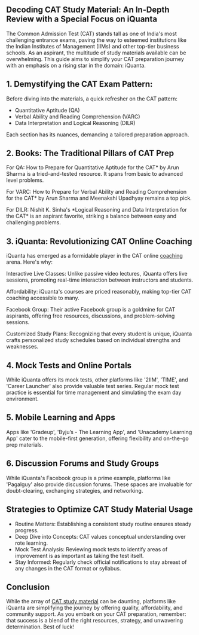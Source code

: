 <h2>Decoding CAT Study Material: An In-Depth Review with a Special Focus on iQuanta</h2>
<p>The Common Admission Test (CAT) stands tall as one of India's most challenging entrance exams, paving the way
          to esteemed institutions like the Indian Institutes of Management (IIMs) and other top-tier business schools.
          As an aspirant, the multitude of study materials available can be overwhelming. This guide aims to simplify
          your CAT preparation journey with an emphasis on a rising star in the domain: iQuanta.</p>
        <h2>1. Demystifying the CAT Exam Pattern:</h2>
        <p>Before diving into the materials, a quick refresher on the CAT pattern:</p>
        <ul>
          <li>Quantitative Aptitude (QA)</li>
          <li>Verbal Ability and Reading Comprehension (VARC)</li>
          <li>Data Interpretation and Logical Reasoning (DILR)</li>
        </ul>
        <p>Each section has its nuances, demanding a tailored preparation approach.</p>
        <h2>2. Books: The Traditional Pillars of CAT Prep</h2>
        <p>For QA: How to Prepare for Quantitative Aptitude for the CAT* by Arun Sharma is a tried-and-tested resource.
          It spans from basic to advanced level problems.</p>
        <p>For VARC: How to Prepare for Verbal Ability and Reading Comprehension for the CAT* by Arun Sharma and
          Meenakshi Upadhyay remains a top pick.</p>
        <p>For DILR: Nishit K. Sinha's *Logical Reasoning and Data Interpretation for the CAT* is an aspirant favorite,
          striking a balance between easy and challenging problems.</p>
        <h2>3. iQuanta: Revolutionizing CAT Online Coaching</h2>
        <p>iQuanta has emerged as a formidable player in the CAT online <a href="https://coachingdaddy.com/">coaching</a> arena. Here's why:</p>
        <p>Interactive Live Classes: Unlike passive video lectures, iQuanta offers live sessions, promoting real-time
          interaction between instructors and students.</p>
        <p>Affordability: iQuanta's courses are priced reasonably, making top-tier CAT coaching accessible to many.</p>
        <p>Facebook Group: Their active Facebook group is a goldmine for CAT aspirants, offering free resources,
          discussions, and problem-solving sessions.</p>
        <p>Customized Study Plans: Recognizing that every student is unique, iQuanta crafts personalized study schedules
          based on individual strengths and weaknesses.</p>
        <h2>4. Mock Tests and Online Portals</h2>
        <p>While iQuanta offers its mock tests, other platforms like '2IIM', 'TIME', and 'Career Launcher' also provide
          valuable test series. Regular mock test practice is essential for time management and simulating the exam day
          environment.</p>
        <h2>5. Mobile Learning and Apps</h2>
        <p>Apps like 'Gradeup', 'Byju’s - The Learning App', and 'Unacademy Learning App' cater to the mobile-first
          generation, offering flexibility and on-the-go prep materials.</p>
        <h2>6. Discussion Forums and Study Groups</h2>
        <p>While iQuanta's Facebook group is a prime example, platforms like 'Pagalguy' also provide discussion forums.
          These spaces are invaluable for doubt-clearing, exchanging strategies, and networking.</p>
        <h2>Strategies to Optimize CAT Study Material Usage</h2>
        <ul>
          <li>Routine Matters: Establishing a consistent study routine ensures steady progress.</li>
          <li>Deep Dive into Concepts: CAT values conceptual understanding over rote learning.</li>
          <li>Mock Test Analysis: Reviewing mock tests to identify areas of improvement is as important as taking the
            test itself.</li>
          <li>Stay Informed: Regularly check official notifications to stay abreast of any changes in the CAT format or
            syllabus.</li>
        </ul>
        <h2>Conclusion</h2>
        <p>While the array of <a href="https://www.iquanta.in/test/free-cat-study-material">CAT study material</a> can be daunting, platforms like iQuanta are simplifying the journey by offering quality, affordability, and community support. As you embark on your CAT preparation, remember: that success is a blend of the right resources, strategy, and unwavering determination. Best of luck!</p>
